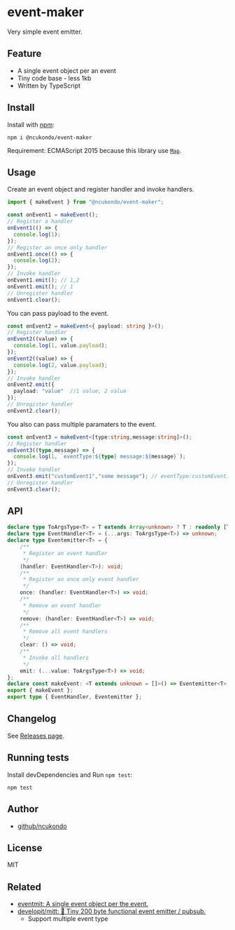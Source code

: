 # event-maker

Very simple event emitter.

## Feature

- A single event object per an event
- Tiny code base - less 1kb
- Written by TypeScript

## Install

Install with [npm](https://www.npmjs.com/):

    npm i @ncukondo/event-maker

Requirement: ECMAScript 2015 because this library use [`Map`](https://developer.mozilla.org/docs/Web/JavaScript/Reference/Global_Objects/Map).

## Usage

Create an event object and register handler and invoke handlers.

```ts
import { makeEvent } from "@ncukondo/event-maker";

const onEvent1 = makeEvent();
// Register a handler
onEvent1(() => {
  console.log(1);
});
// Register an once only handler
onEvent1.once(() => {
  console.log(2);
});
// Invoke handler
onEvent1.emit(); // 1,2
onEvent1.emit(); // 1
// Unregister handler
onEvent1.clear();
```

You can pass payload to the event.

```ts
const onEvent2 = makeEvent<{ payload: string }>();
// Register handler
onEvent2((value) => {
  console.log(1, value.payload);
});
onEvent2((value) => {
  console.log(2, value.payload);
});
// Invoke handler
onEvent2.emit({
  payload: "value"  //1 value, 2 value
});
// Unregister handler
onEvent2.clear();
```

You also can pass multiple paramaters to the event.

```ts
const onEvent3 = makeEvent<[type:string,message:string]>();
// Register handler
onEvent3((type,message) => {
  console.log(1, `eventType:${type} message:${message}`);
});
// Invoke handler
onEvent3.emit("customEvent1","some message"); // eventType:customEvent1 message:some message
// Unregister handler
onEvent3.clear();
```

## API

```ts
declare type ToArgsType<T> = T extends Array<unknown> ? T : readonly [T];
declare type EventHandler<T> = (...args: ToArgsType<T>) => unknown;
declare type Eventemitter<T> = {
    /**
     * Register an event handler
     */
    (handler: EventHandler<T>): void;
    /**
     * Register an once only event handler
     */
    once: (handler: EventHandler<T>) => void;
    /**
     * Remove an event handler
     */
    remove: (handler: EventHandler<T>) => void;
    /**
     * Remove all event handlers
     */
    clear: () => void;
    /**
     * Invoke all handlers
     */
    emit: (...value: ToArgsType<T>) => void;
};
declare const makeEvent: <T extends unknown = []>() => Eventemitter<T>;
export { makeEvent };
export type { EventHandler, Eventemitter };
```

## Changelog

See [Releases page](https://github.com/ncukondo/event-maker/releases).

## Running tests

Install devDependencies and Run `npm test`:

    npm test


## Author

- [github/ncukondo](https://github.com/ncukondo)

## License

MIT

## Related

- [eventmit: A single event object per the event.](https://github.com/azu/eventmit)
- [developit/mitt: 🥊 Tiny 200 byte functional event emitter / pubsub.](https://github.com/developit/mitt)
    - Support multiple event type
